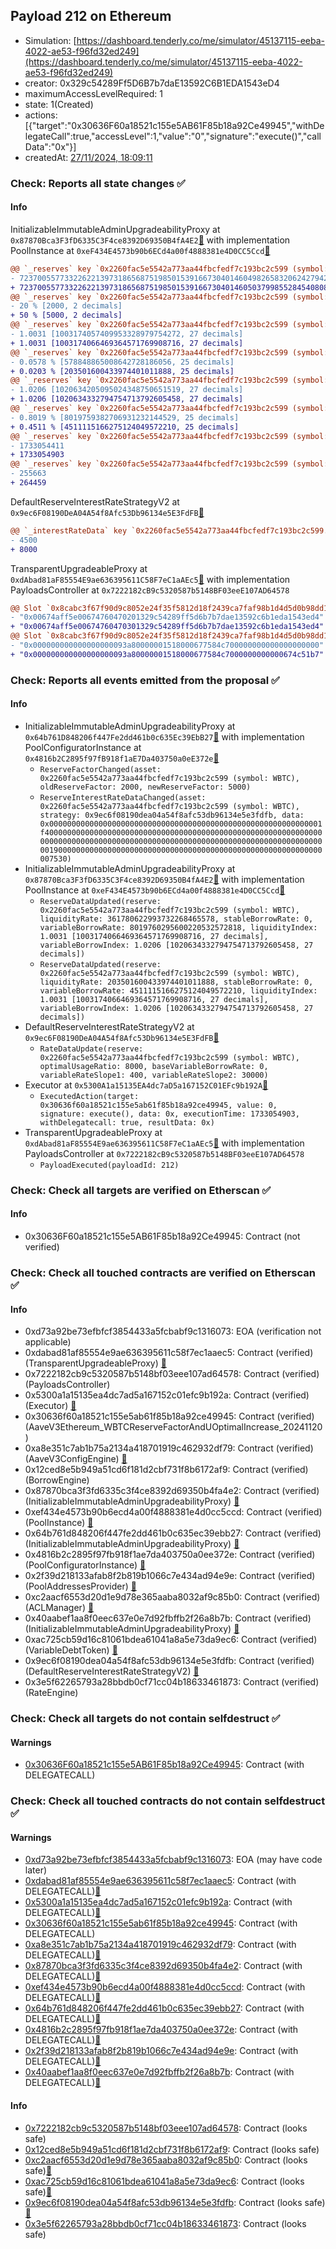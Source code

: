 ## Payload 212 on Ethereum

- Simulation: [https://dashboard.tenderly.co/me/simulator/45137115-eeba-4022-ae53-f96fd32ed249](https://dashboard.tenderly.co/me/simulator/45137115-eeba-4022-ae53-f96fd32ed249)
- creator: 0x329c54289Ff5D6B7b7daE13592C6B1EDA1543eD4
- maximumAccessLevelRequired: 1
- state: 1(Created)
- actions: [{"target":"0x30636F60a18521c155e5AB61F85b18a92Ce49945","withDelegateCall":true,"accessLevel":1,"value":"0","signature":"execute()","callData":"0x"}]
- createdAt: [27/11/2024, 18:09:11](https://etherscan.io/tx/0x2ed6c73e088be477aa663570505bba091daacbeea01a999178b1e9d60065d4f5)

### Check: Reports all state changes :white_check_mark:

#### Info


InitializableImmutableAdminUpgradeabilityProxy at `0x87870Bca3F3fD6335C3F4ce8392D69350B4fA4E2`[:ghost:](https://github.com/bgd-labs/aave-address-book "AaveV3Ethereum.POOL") with implementation PoolInstance at `0xeF434E4573b90b6ECd4a00f4888381e4D0CC5Ccd`[:ghost:](https://github.com/bgd-labs/aave-address-book "AaveV3Ethereum.POOL_IMPL")
```diff
@@ `_reserves` key `0x2260fac5e5542a773aa44fbcfedf7c193bc2c599 (symbol: WBTC).configuration.data` @@
- 7237005577332262213973186568751985015391667304014604982658320624279428275332
+ 7237005577332262213973186568751985015391667304014605037998552845408083123332
@@ `_reserves` key `0x2260fac5e5542a773aa44fbcfedf7c193bc2c599 (symbol: WBTC).configuration.data_decoded.reserveFactor` @@
- 20 % [2000, 2 decimals]
+ 50 % [5000, 2 decimals]
@@ `_reserves` key `0x2260fac5e5542a773aa44fbcfedf7c193bc2c599 (symbol: WBTC).liquidityIndex` @@
- 1.0031 [1003174057409953328979754272, 27 decimals]
+ 1.0031 [1003174066469364571769908716, 27 decimals]
@@ `_reserves` key `0x2260fac5e5542a773aa44fbcfedf7c193bc2c599 (symbol: WBTC).currentLiquidityRate` @@
- 0.0578 % [578848865008642728186056, 25 decimals]
+ 0.0203 % [203501600433974401011888, 25 decimals]
@@ `_reserves` key `0x2260fac5e5542a773aa44fbcfedf7c193bc2c599 (symbol: WBTC).variableBorrowIndex` @@
- 1.0206 [1020634205095024348750651519, 27 decimals]
+ 1.0206 [1020634332794754713792605458, 27 decimals]
@@ `_reserves` key `0x2260fac5e5542a773aa44fbcfedf7c193bc2c599 (symbol: WBTC).currentVariableBorrowRate` @@
- 0.8019 % [8019759382706931232144529, 25 decimals]
+ 0.4511 % [4511115166275124049572210, 25 decimals]
@@ `_reserves` key `0x2260fac5e5542a773aa44fbcfedf7c193bc2c599 (symbol: WBTC).lastUpdateTimestamp` @@
- 1733054411
+ 1733054903
@@ `_reserves` key `0x2260fac5e5542a773aa44fbcfedf7c193bc2c599 (symbol: WBTC).accruedToTreasury` @@
- 255663
+ 264459
```

DefaultReserveInterestRateStrategyV2 at `0x9ec6F08190DeA04A54f8Afc53Db96134e5E3FdFB`[:ghost:](https://github.com/bgd-labs/aave-address-book "AaveV3Ethereum.ASSETS.WETH.INTEREST_RATE_STRATEGY, AaveV3Ethereum.ASSETS.wstETH.INTEREST_RATE_STRATEGY, AaveV3Ethereum.ASSETS.WBTC.INTEREST_RATE_STRATEGY, AaveV3Ethereum.ASSETS.USDC.INTEREST_RATE_STRATEGY, AaveV3Ethereum.ASSETS.DAI.INTEREST_RATE_STRATEGY, AaveV3Ethereum.ASSETS.LINK.INTEREST_RATE_STRATEGY, AaveV3Ethereum.ASSETS.AAVE.INTEREST_RATE_STRATEGY, AaveV3Ethereum.ASSETS.cbETH.INTEREST_RATE_STRATEGY, AaveV3Ethereum.ASSETS.USDT.INTEREST_RATE_STRATEGY, AaveV3Ethereum.ASSETS.rETH.INTEREST_RATE_STRATEGY, AaveV3Ethereum.ASSETS.LUSD.INTEREST_RATE_STRATEGY, AaveV3Ethereum.ASSETS.CRV.INTEREST_RATE_STRATEGY, AaveV3Ethereum.ASSETS.MKR.INTEREST_RATE_STRATEGY, AaveV3Ethereum.ASSETS.SNX.INTEREST_RATE_STRATEGY, AaveV3Ethereum.ASSETS.BAL.INTEREST_RATE_STRATEGY, AaveV3Ethereum.ASSETS.UNI.INTEREST_RATE_STRATEGY, AaveV3Ethereum.ASSETS.LDO.INTEREST_RATE_STRATEGY, AaveV3Ethereum.ASSETS.ENS.INTEREST_RATE_STRATEGY, AaveV3Ethereum.ASSETS.ONE_INCH.INTEREST_RATE_STRATEGY, AaveV3Ethereum.ASSETS.FRAX.INTEREST_RATE_STRATEGY, AaveV3Ethereum.ASSETS.GHO.INTEREST_RATE_STRATEGY, AaveV3Ethereum.ASSETS.RPL.INTEREST_RATE_STRATEGY, AaveV3Ethereum.ASSETS.sDAI.INTEREST_RATE_STRATEGY, AaveV3Ethereum.ASSETS.STG.INTEREST_RATE_STRATEGY, AaveV3Ethereum.ASSETS.KNC.INTEREST_RATE_STRATEGY, AaveV3Ethereum.ASSETS.FXS.INTEREST_RATE_STRATEGY, AaveV3Ethereum.ASSETS.crvUSD.INTEREST_RATE_STRATEGY, AaveV3Ethereum.ASSETS.PYUSD.INTEREST_RATE_STRATEGY, AaveV3Ethereum.ASSETS.weETH.INTEREST_RATE_STRATEGY, AaveV3Ethereum.ASSETS.osETH.INTEREST_RATE_STRATEGY, AaveV3Ethereum.ASSETS.USDe.INTEREST_RATE_STRATEGY, AaveV3Ethereum.ASSETS.ETHx.INTEREST_RATE_STRATEGY, AaveV3Ethereum.ASSETS.sUSDe.INTEREST_RATE_STRATEGY, AaveV3Ethereum.ASSETS.tBTC.INTEREST_RATE_STRATEGY, AaveV3Ethereum.ASSETS.cbBTC.INTEREST_RATE_STRATEGY, AaveV3Ethereum.ASSETS.USDS.INTEREST_RATE_STRATEGY, AaveV3Ethereum.ASSETS.rsETH.INTEREST_RATE_STRATEGY")
```diff
@@ `_interestRateData` key `0x2260fac5e5542a773aa44fbcfedf7c193bc2c599.optimalUsageRatio` @@
- 4500
+ 8000
```

TransparentUpgradeableProxy at `0xdAbad81aF85554E9ae636395611C58F7eC1aAEc5`[:ghost:](https://github.com/bgd-labs/aave-address-book "GovernanceV3Ethereum.PAYLOADS_CONTROLLER") with implementation PayloadsController at `0x7222182cB9c5320587b5148BF03eeE107AD64578`
```diff
@@ Slot `0x8cabc3f67f90d9c8052e24f35f5812d18f2439ca7faf98b1d4d5d0b98dd1603e` @@
- "0x00674aff5e00674760470201329c54289ff5d6b7b7dae13592c6b1eda1543ed4"
+ "0x00674aff5e00674760470301329c54289ff5d6b7b7dae13592c6b1eda1543ed4"
@@ Slot `0x8cabc3f67f90d9c8052e24f35f5812d18f2439ca7faf98b1d4d5d0b98dd1603f` @@
- "0x000000000000000000093a80000001518000677584c700000000000000000000"
+ "0x000000000000000000093a80000001518000677584c7000000000000674c51b7"
```


### Check: Reports all events emitted from the proposal :white_check_mark:

#### Info

- InitializableImmutableAdminUpgradeabilityProxy at `0x64b761D848206f447Fe2dd461b0c635Ec39EbB27`[:ghost:](https://github.com/bgd-labs/aave-address-book "AaveV3Ethereum.POOL_CONFIGURATOR") with implementation PoolConfiguratorInstance at `0x4816b2C2895f97fB918f1aE7Da403750a0eE372e`[:ghost:](https://github.com/bgd-labs/aave-address-book "AaveV3Ethereum.POOL_CONFIGURATOR_IMPL, AaveV3EthereumEtherFi.POOL_CONFIGURATOR_IMPL, AaveV3EthereumLido.POOL_CONFIGURATOR_IMPL")
  - `ReserveFactorChanged(asset: 0x2260fac5e5542a773aa44fbcfedf7c193bc2c599 (symbol: WBTC), oldReserveFactor: 2000, newReserveFactor: 5000)`
  - `ReserveInterestRateDataChanged(asset: 0x2260fac5e5542a773aa44fbcfedf7c193bc2c599 (symbol: WBTC), strategy: 0x9ec6f08190dea04a54f8afc53db96134e5e3fdfb, data: 0x0000000000000000000000000000000000000000000000000000000000001f40000000000000000000000000000000000000000000000000000000000000000000000000000000000000000000000000000000000000000000000000000001900000000000000000000000000000000000000000000000000000000000007530)`
- InitializableImmutableAdminUpgradeabilityProxy at `0x87870Bca3F3fD6335C3F4ce8392D69350B4fA4E2`[:ghost:](https://github.com/bgd-labs/aave-address-book "AaveV3Ethereum.POOL") with implementation PoolInstance at `0xeF434E4573b90b6ECd4a00f4888381e4D0CC5Ccd`[:ghost:](https://github.com/bgd-labs/aave-address-book "AaveV3Ethereum.POOL_IMPL")
  - `ReserveDataUpdated(reserve: 0x2260fac5e5542a773aa44fbcfedf7c193bc2c599 (symbol: WBTC), liquidityRate: 361780622993732268465578, stableBorrowRate: 0, variableBorrowRate: 8019760295600220532572818, liquidityIndex: 1.0031 [1003174066469364571769908716, 27 decimals], variableBorrowIndex: 1.0206 [1020634332794754713792605458, 27 decimals])`
  - `ReserveDataUpdated(reserve: 0x2260fac5e5542a773aa44fbcfedf7c193bc2c599 (symbol: WBTC), liquidityRate: 203501600433974401011888, stableBorrowRate: 0, variableBorrowRate: 4511115166275124049572210, liquidityIndex: 1.0031 [1003174066469364571769908716, 27 decimals], variableBorrowIndex: 1.0206 [1020634332794754713792605458, 27 decimals])`
- DefaultReserveInterestRateStrategyV2 at `0x9ec6F08190DeA04A54f8Afc53Db96134e5E3FdFB`[:ghost:](https://github.com/bgd-labs/aave-address-book "AaveV3Ethereum.ASSETS.WETH.INTEREST_RATE_STRATEGY, AaveV3Ethereum.ASSETS.wstETH.INTEREST_RATE_STRATEGY, AaveV3Ethereum.ASSETS.WBTC.INTEREST_RATE_STRATEGY, AaveV3Ethereum.ASSETS.USDC.INTEREST_RATE_STRATEGY, AaveV3Ethereum.ASSETS.DAI.INTEREST_RATE_STRATEGY, AaveV3Ethereum.ASSETS.LINK.INTEREST_RATE_STRATEGY, AaveV3Ethereum.ASSETS.AAVE.INTEREST_RATE_STRATEGY, AaveV3Ethereum.ASSETS.cbETH.INTEREST_RATE_STRATEGY, AaveV3Ethereum.ASSETS.USDT.INTEREST_RATE_STRATEGY, AaveV3Ethereum.ASSETS.rETH.INTEREST_RATE_STRATEGY, AaveV3Ethereum.ASSETS.LUSD.INTEREST_RATE_STRATEGY, AaveV3Ethereum.ASSETS.CRV.INTEREST_RATE_STRATEGY, AaveV3Ethereum.ASSETS.MKR.INTEREST_RATE_STRATEGY, AaveV3Ethereum.ASSETS.SNX.INTEREST_RATE_STRATEGY, AaveV3Ethereum.ASSETS.BAL.INTEREST_RATE_STRATEGY, AaveV3Ethereum.ASSETS.UNI.INTEREST_RATE_STRATEGY, AaveV3Ethereum.ASSETS.LDO.INTEREST_RATE_STRATEGY, AaveV3Ethereum.ASSETS.ENS.INTEREST_RATE_STRATEGY, AaveV3Ethereum.ASSETS.ONE_INCH.INTEREST_RATE_STRATEGY, AaveV3Ethereum.ASSETS.FRAX.INTEREST_RATE_STRATEGY, AaveV3Ethereum.ASSETS.GHO.INTEREST_RATE_STRATEGY, AaveV3Ethereum.ASSETS.RPL.INTEREST_RATE_STRATEGY, AaveV3Ethereum.ASSETS.sDAI.INTEREST_RATE_STRATEGY, AaveV3Ethereum.ASSETS.STG.INTEREST_RATE_STRATEGY, AaveV3Ethereum.ASSETS.KNC.INTEREST_RATE_STRATEGY, AaveV3Ethereum.ASSETS.FXS.INTEREST_RATE_STRATEGY, AaveV3Ethereum.ASSETS.crvUSD.INTEREST_RATE_STRATEGY, AaveV3Ethereum.ASSETS.PYUSD.INTEREST_RATE_STRATEGY, AaveV3Ethereum.ASSETS.weETH.INTEREST_RATE_STRATEGY, AaveV3Ethereum.ASSETS.osETH.INTEREST_RATE_STRATEGY, AaveV3Ethereum.ASSETS.USDe.INTEREST_RATE_STRATEGY, AaveV3Ethereum.ASSETS.ETHx.INTEREST_RATE_STRATEGY, AaveV3Ethereum.ASSETS.sUSDe.INTEREST_RATE_STRATEGY, AaveV3Ethereum.ASSETS.tBTC.INTEREST_RATE_STRATEGY, AaveV3Ethereum.ASSETS.cbBTC.INTEREST_RATE_STRATEGY, AaveV3Ethereum.ASSETS.USDS.INTEREST_RATE_STRATEGY, AaveV3Ethereum.ASSETS.rsETH.INTEREST_RATE_STRATEGY")
  - `RateDataUpdate(reserve: 0x2260fac5e5542a773aa44fbcfedf7c193bc2c599 (symbol: WBTC), optimalUsageRatio: 8000, baseVariableBorrowRate: 0, variableRateSlope1: 400, variableRateSlope2: 30000)`
- Executor at `0x5300A1a15135EA4dc7aD5a167152C01EFc9b192A`[:ghost:](https://github.com/bgd-labs/aave-address-book "AaveV2Ethereum.POOL_ADMIN, AaveV2EthereumAMM.POOL_ADMIN, AaveV3Ethereum.ACL_ADMIN, AaveV3EthereumEtherFi.ACL_ADMIN, AaveV3EthereumLido.ACL_ADMIN, GovernanceV3Ethereum.EXECUTOR_LVL_1")
  - `ExecutedAction(target: 0x30636f60a18521c155e5ab61f85b18a92ce49945, value: 0, signature: execute(), data: 0x, executionTime: 1733054903, withDelegatecall: true, resultData: 0x)`
- TransparentUpgradeableProxy at `0xdAbad81aF85554E9ae636395611C58F7eC1aAEc5`[:ghost:](https://github.com/bgd-labs/aave-address-book "GovernanceV3Ethereum.PAYLOADS_CONTROLLER") with implementation PayloadsController at `0x7222182cB9c5320587b5148BF03eeE107AD64578`
  - `PayloadExecuted(payloadId: 212)`

### Check: Check all targets are verified on Etherscan :white_check_mark:

#### Info

- 0x30636F60a18521c155e5AB61F85b18a92Ce49945: Contract (not verified) 

### Check: Check all touched contracts are verified on Etherscan :white_check_mark:

#### Info

- 0xd73a92be73efbfcf3854433a5fcbabf9c1316073: EOA (verification not applicable)
- 0xdabad81af85554e9ae636395611c58f7ec1aaec5: Contract (verified) (TransparentUpgradeableProxy) [:ghost:](https://github.com/bgd-labs/aave-address-book "GovernanceV3Ethereum.PAYLOADS_CONTROLLER")
- 0x7222182cb9c5320587b5148bf03eee107ad64578: Contract (verified) (PayloadsController) 
- 0x5300a1a15135ea4dc7ad5a167152c01efc9b192a: Contract (verified) (Executor) [:ghost:](https://github.com/bgd-labs/aave-address-book "AaveV2Ethereum.POOL_ADMIN, AaveV2EthereumAMM.POOL_ADMIN, AaveV3Ethereum.ACL_ADMIN, AaveV3EthereumEtherFi.ACL_ADMIN, AaveV3EthereumLido.ACL_ADMIN, GovernanceV3Ethereum.EXECUTOR_LVL_1")
- 0x30636f60a18521c155e5ab61f85b18a92ce49945: Contract (verified) (AaveV3Ethereum_WBTCReserveFactorAndUOptimalIncrease_20241120) 
- 0xa8e351c7ab1b75a2134a418701919c462932df79: Contract (verified) (AaveV3ConfigEngine) [:ghost:](https://github.com/bgd-labs/aave-address-book "AaveV3Ethereum.CONFIG_ENGINE")
- 0x12ced8e5b949a51cd6f181d2cbf731f8b6172af9: Contract (verified) (BorrowEngine) 
- 0x87870bca3f3fd6335c3f4ce8392d69350b4fa4e2: Contract (verified) (InitializableImmutableAdminUpgradeabilityProxy) [:ghost:](https://github.com/bgd-labs/aave-address-book "AaveV3Ethereum.POOL")
- 0xef434e4573b90b6ecd4a00f4888381e4d0cc5ccd: Contract (verified) (PoolInstance) [:ghost:](https://github.com/bgd-labs/aave-address-book "AaveV3Ethereum.POOL_IMPL")
- 0x64b761d848206f447fe2dd461b0c635ec39ebb27: Contract (verified) (InitializableImmutableAdminUpgradeabilityProxy) [:ghost:](https://github.com/bgd-labs/aave-address-book "AaveV3Ethereum.POOL_CONFIGURATOR")
- 0x4816b2c2895f97fb918f1ae7da403750a0ee372e: Contract (verified) (PoolConfiguratorInstance) [:ghost:](https://github.com/bgd-labs/aave-address-book "AaveV3Ethereum.POOL_CONFIGURATOR_IMPL, AaveV3EthereumEtherFi.POOL_CONFIGURATOR_IMPL, AaveV3EthereumLido.POOL_CONFIGURATOR_IMPL")
- 0x2f39d218133afab8f2b819b1066c7e434ad94e9e: Contract (verified) (PoolAddressesProvider) [:ghost:](https://github.com/bgd-labs/aave-address-book "AaveV3Ethereum.POOL_ADDRESSES_PROVIDER")
- 0xc2aacf6553d20d1e9d78e365aaba8032af9c85b0: Contract (verified) (ACLManager) [:ghost:](https://github.com/bgd-labs/aave-address-book "AaveV3Ethereum.ACL_MANAGER")
- 0x40aabef1aa8f0eec637e0e7d92fbffb2f26a8b7b: Contract (verified) (InitializableImmutableAdminUpgradeabilityProxy) [:ghost:](https://github.com/bgd-labs/aave-address-book "AaveV3Ethereum.ASSETS.WBTC.V_TOKEN")
- 0xac725cb59d16c81061bdea61041a8a5e73da9ec6: Contract (verified) (VariableDebtToken) [:ghost:](https://github.com/bgd-labs/aave-address-book "AaveV3Ethereum.DEFAULT_VARIABLE_DEBT_TOKEN_IMPL_REV_1")
- 0x9ec6f08190dea04a54f8afc53db96134e5e3fdfb: Contract (verified) (DefaultReserveInterestRateStrategyV2) [:ghost:](https://github.com/bgd-labs/aave-address-book "AaveV3Ethereum.ASSETS.WETH.INTEREST_RATE_STRATEGY, AaveV3Ethereum.ASSETS.wstETH.INTEREST_RATE_STRATEGY, AaveV3Ethereum.ASSETS.WBTC.INTEREST_RATE_STRATEGY, AaveV3Ethereum.ASSETS.USDC.INTEREST_RATE_STRATEGY, AaveV3Ethereum.ASSETS.DAI.INTEREST_RATE_STRATEGY, AaveV3Ethereum.ASSETS.LINK.INTEREST_RATE_STRATEGY, AaveV3Ethereum.ASSETS.AAVE.INTEREST_RATE_STRATEGY, AaveV3Ethereum.ASSETS.cbETH.INTEREST_RATE_STRATEGY, AaveV3Ethereum.ASSETS.USDT.INTEREST_RATE_STRATEGY, AaveV3Ethereum.ASSETS.rETH.INTEREST_RATE_STRATEGY, AaveV3Ethereum.ASSETS.LUSD.INTEREST_RATE_STRATEGY, AaveV3Ethereum.ASSETS.CRV.INTEREST_RATE_STRATEGY, AaveV3Ethereum.ASSETS.MKR.INTEREST_RATE_STRATEGY, AaveV3Ethereum.ASSETS.SNX.INTEREST_RATE_STRATEGY, AaveV3Ethereum.ASSETS.BAL.INTEREST_RATE_STRATEGY, AaveV3Ethereum.ASSETS.UNI.INTEREST_RATE_STRATEGY, AaveV3Ethereum.ASSETS.LDO.INTEREST_RATE_STRATEGY, AaveV3Ethereum.ASSETS.ENS.INTEREST_RATE_STRATEGY, AaveV3Ethereum.ASSETS.ONE_INCH.INTEREST_RATE_STRATEGY, AaveV3Ethereum.ASSETS.FRAX.INTEREST_RATE_STRATEGY, AaveV3Ethereum.ASSETS.GHO.INTEREST_RATE_STRATEGY, AaveV3Ethereum.ASSETS.RPL.INTEREST_RATE_STRATEGY, AaveV3Ethereum.ASSETS.sDAI.INTEREST_RATE_STRATEGY, AaveV3Ethereum.ASSETS.STG.INTEREST_RATE_STRATEGY, AaveV3Ethereum.ASSETS.KNC.INTEREST_RATE_STRATEGY, AaveV3Ethereum.ASSETS.FXS.INTEREST_RATE_STRATEGY, AaveV3Ethereum.ASSETS.crvUSD.INTEREST_RATE_STRATEGY, AaveV3Ethereum.ASSETS.PYUSD.INTEREST_RATE_STRATEGY, AaveV3Ethereum.ASSETS.weETH.INTEREST_RATE_STRATEGY, AaveV3Ethereum.ASSETS.osETH.INTEREST_RATE_STRATEGY, AaveV3Ethereum.ASSETS.USDe.INTEREST_RATE_STRATEGY, AaveV3Ethereum.ASSETS.ETHx.INTEREST_RATE_STRATEGY, AaveV3Ethereum.ASSETS.sUSDe.INTEREST_RATE_STRATEGY, AaveV3Ethereum.ASSETS.tBTC.INTEREST_RATE_STRATEGY, AaveV3Ethereum.ASSETS.cbBTC.INTEREST_RATE_STRATEGY, AaveV3Ethereum.ASSETS.USDS.INTEREST_RATE_STRATEGY, AaveV3Ethereum.ASSETS.rsETH.INTEREST_RATE_STRATEGY")
- 0x3e5f62265793a28bbdb0cf71cc04b18633461873: Contract (verified) (RateEngine) 

### Check: Check all targets do not contain selfdestruct :white_check_mark:

#### Warnings

- [0x30636F60a18521c155e5AB61F85b18a92Ce49945](https://etherscan.io/address/0x30636F60a18521c155e5AB61F85b18a92Ce49945): Contract (with DELEGATECALL)

### Check: Check all touched contracts do not contain selfdestruct :white_check_mark:

#### Warnings

- [0xd73a92be73efbfcf3854433a5fcbabf9c1316073](https://etherscan.io/address/0xd73a92be73efbfcf3854433a5fcbabf9c1316073): EOA (may have code later)
- [0xdabad81af85554e9ae636395611c58f7ec1aaec5](https://etherscan.io/address/0xdabad81af85554e9ae636395611c58f7ec1aaec5): Contract (with DELEGATECALL)[:ghost:](https://github.com/bgd-labs/aave-address-book "GovernanceV3Ethereum.PAYLOADS_CONTROLLER")
- [0x5300a1a15135ea4dc7ad5a167152c01efc9b192a](https://etherscan.io/address/0x5300a1a15135ea4dc7ad5a167152c01efc9b192a): Contract (with DELEGATECALL)[:ghost:](https://github.com/bgd-labs/aave-address-book "AaveV2Ethereum.POOL_ADMIN, AaveV2EthereumAMM.POOL_ADMIN, AaveV3Ethereum.ACL_ADMIN, AaveV3EthereumEtherFi.ACL_ADMIN, AaveV3EthereumLido.ACL_ADMIN, GovernanceV3Ethereum.EXECUTOR_LVL_1")
- [0x30636f60a18521c155e5ab61f85b18a92ce49945](https://etherscan.io/address/0x30636f60a18521c155e5ab61f85b18a92ce49945): Contract (with DELEGATECALL)
- [0xa8e351c7ab1b75a2134a418701919c462932df79](https://etherscan.io/address/0xa8e351c7ab1b75a2134a418701919c462932df79): Contract (with DELEGATECALL)[:ghost:](https://github.com/bgd-labs/aave-address-book "AaveV3Ethereum.CONFIG_ENGINE")
- [0x87870bca3f3fd6335c3f4ce8392d69350b4fa4e2](https://etherscan.io/address/0x87870bca3f3fd6335c3f4ce8392d69350b4fa4e2): Contract (with DELEGATECALL)[:ghost:](https://github.com/bgd-labs/aave-address-book "AaveV3Ethereum.POOL")
- [0xef434e4573b90b6ecd4a00f4888381e4d0cc5ccd](https://etherscan.io/address/0xef434e4573b90b6ecd4a00f4888381e4d0cc5ccd): Contract (with DELEGATECALL)[:ghost:](https://github.com/bgd-labs/aave-address-book "AaveV3Ethereum.POOL_IMPL")
- [0x64b761d848206f447fe2dd461b0c635ec39ebb27](https://etherscan.io/address/0x64b761d848206f447fe2dd461b0c635ec39ebb27): Contract (with DELEGATECALL)[:ghost:](https://github.com/bgd-labs/aave-address-book "AaveV3Ethereum.POOL_CONFIGURATOR")
- [0x4816b2c2895f97fb918f1ae7da403750a0ee372e](https://etherscan.io/address/0x4816b2c2895f97fb918f1ae7da403750a0ee372e): Contract (with DELEGATECALL)[:ghost:](https://github.com/bgd-labs/aave-address-book "AaveV3Ethereum.POOL_CONFIGURATOR_IMPL, AaveV3EthereumEtherFi.POOL_CONFIGURATOR_IMPL, AaveV3EthereumLido.POOL_CONFIGURATOR_IMPL")
- [0x2f39d218133afab8f2b819b1066c7e434ad94e9e](https://etherscan.io/address/0x2f39d218133afab8f2b819b1066c7e434ad94e9e): Contract (with DELEGATECALL)[:ghost:](https://github.com/bgd-labs/aave-address-book "AaveV3Ethereum.POOL_ADDRESSES_PROVIDER")
- [0x40aabef1aa8f0eec637e0e7d92fbffb2f26a8b7b](https://etherscan.io/address/0x40aabef1aa8f0eec637e0e7d92fbffb2f26a8b7b): Contract (with DELEGATECALL)[:ghost:](https://github.com/bgd-labs/aave-address-book "AaveV3Ethereum.ASSETS.WBTC.V_TOKEN")

#### Info

- [0x7222182cb9c5320587b5148bf03eee107ad64578](https://etherscan.io/address/0x7222182cb9c5320587b5148bf03eee107ad64578): Contract (looks safe)
- [0x12ced8e5b949a51cd6f181d2cbf731f8b6172af9](https://etherscan.io/address/0x12ced8e5b949a51cd6f181d2cbf731f8b6172af9): Contract (looks safe)
- [0xc2aacf6553d20d1e9d78e365aaba8032af9c85b0](https://etherscan.io/address/0xc2aacf6553d20d1e9d78e365aaba8032af9c85b0): Contract (looks safe)[:ghost:](https://github.com/bgd-labs/aave-address-book "AaveV3Ethereum.ACL_MANAGER")
- [0xac725cb59d16c81061bdea61041a8a5e73da9ec6](https://etherscan.io/address/0xac725cb59d16c81061bdea61041a8a5e73da9ec6): Contract (looks safe)[:ghost:](https://github.com/bgd-labs/aave-address-book "AaveV3Ethereum.DEFAULT_VARIABLE_DEBT_TOKEN_IMPL_REV_1")
- [0x9ec6f08190dea04a54f8afc53db96134e5e3fdfb](https://etherscan.io/address/0x9ec6f08190dea04a54f8afc53db96134e5e3fdfb): Contract (looks safe)[:ghost:](https://github.com/bgd-labs/aave-address-book "AaveV3Ethereum.ASSETS.WETH.INTEREST_RATE_STRATEGY, AaveV3Ethereum.ASSETS.wstETH.INTEREST_RATE_STRATEGY, AaveV3Ethereum.ASSETS.WBTC.INTEREST_RATE_STRATEGY, AaveV3Ethereum.ASSETS.USDC.INTEREST_RATE_STRATEGY, AaveV3Ethereum.ASSETS.DAI.INTEREST_RATE_STRATEGY, AaveV3Ethereum.ASSETS.LINK.INTEREST_RATE_STRATEGY, AaveV3Ethereum.ASSETS.AAVE.INTEREST_RATE_STRATEGY, AaveV3Ethereum.ASSETS.cbETH.INTEREST_RATE_STRATEGY, AaveV3Ethereum.ASSETS.USDT.INTEREST_RATE_STRATEGY, AaveV3Ethereum.ASSETS.rETH.INTEREST_RATE_STRATEGY, AaveV3Ethereum.ASSETS.LUSD.INTEREST_RATE_STRATEGY, AaveV3Ethereum.ASSETS.CRV.INTEREST_RATE_STRATEGY, AaveV3Ethereum.ASSETS.MKR.INTEREST_RATE_STRATEGY, AaveV3Ethereum.ASSETS.SNX.INTEREST_RATE_STRATEGY, AaveV3Ethereum.ASSETS.BAL.INTEREST_RATE_STRATEGY, AaveV3Ethereum.ASSETS.UNI.INTEREST_RATE_STRATEGY, AaveV3Ethereum.ASSETS.LDO.INTEREST_RATE_STRATEGY, AaveV3Ethereum.ASSETS.ENS.INTEREST_RATE_STRATEGY, AaveV3Ethereum.ASSETS.ONE_INCH.INTEREST_RATE_STRATEGY, AaveV3Ethereum.ASSETS.FRAX.INTEREST_RATE_STRATEGY, AaveV3Ethereum.ASSETS.GHO.INTEREST_RATE_STRATEGY, AaveV3Ethereum.ASSETS.RPL.INTEREST_RATE_STRATEGY, AaveV3Ethereum.ASSETS.sDAI.INTEREST_RATE_STRATEGY, AaveV3Ethereum.ASSETS.STG.INTEREST_RATE_STRATEGY, AaveV3Ethereum.ASSETS.KNC.INTEREST_RATE_STRATEGY, AaveV3Ethereum.ASSETS.FXS.INTEREST_RATE_STRATEGY, AaveV3Ethereum.ASSETS.crvUSD.INTEREST_RATE_STRATEGY, AaveV3Ethereum.ASSETS.PYUSD.INTEREST_RATE_STRATEGY, AaveV3Ethereum.ASSETS.weETH.INTEREST_RATE_STRATEGY, AaveV3Ethereum.ASSETS.osETH.INTEREST_RATE_STRATEGY, AaveV3Ethereum.ASSETS.USDe.INTEREST_RATE_STRATEGY, AaveV3Ethereum.ASSETS.ETHx.INTEREST_RATE_STRATEGY, AaveV3Ethereum.ASSETS.sUSDe.INTEREST_RATE_STRATEGY, AaveV3Ethereum.ASSETS.tBTC.INTEREST_RATE_STRATEGY, AaveV3Ethereum.ASSETS.cbBTC.INTEREST_RATE_STRATEGY, AaveV3Ethereum.ASSETS.USDS.INTEREST_RATE_STRATEGY, AaveV3Ethereum.ASSETS.rsETH.INTEREST_RATE_STRATEGY")
- [0x3e5f62265793a28bbdb0cf71cc04b18633461873](https://etherscan.io/address/0x3e5f62265793a28bbdb0cf71cc04b18633461873): Contract (looks safe)

